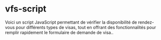 # vfs-script
Voici un script JavaScript permettant de vérifier la disponibilité de rendez-vous pour différents types de visas, tout en offrant des fonctionnalités pour remplir rapidement le formulaire de demande de visa..
